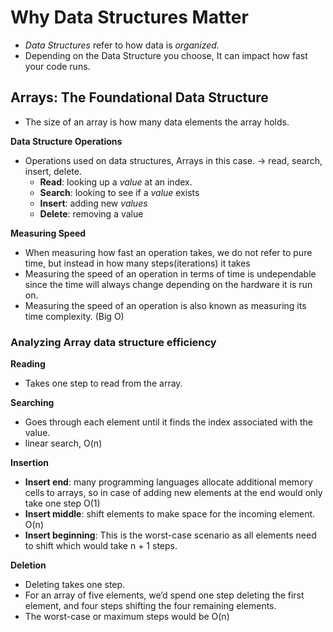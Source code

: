 # Why Data Structures Matter

- _Data Structures_ refer to how data is _organized._
- Depending on the Data Structure you choose, It can impact how fast your code runs.

## Arrays: The Foundational Data Structure

- The size of an array is how many data elements the array holds.

**Data Structure Operations**

- Operations used on data structures, Arrays in this case. → read, search, insert, delete.
  - **Read**: looking up a _value_ at an index.
  - **Search**: looking to see if a _value_ exists
  - **Insert**: adding new _values_
  - **Delete**: removing a value

**Measuring Speed**

- When measuring how fast an operation takes, we do not refer to pure time, but instead in how many steps(iterations) it takes
- Measuring the speed of an operation in terms of time is undependable since the time will always change depending on the hardware it is run on.
- Measuring the speed of an operation is also known as measuring its time complexity. (Big O)

### Analyzing Array data structure efficiency

**Reading**

- Takes one step to read from the array.

**Searching**

- Goes through each element until it finds the index associated with the value.
- linear search, O(n)

**Insertion**

- **Insert end**: many programming languages allocate additional memory cells to arrays, so in case of adding new elements at the end would only take one step O(1)
- **Insert middle**: shift elements to make space for the incoming element. O(n)
- **Insert beginning**: This is the worst-case scenario as all elements need to shift which would take n + 1 steps.

**Deletion**

- Deleting takes one step.
- For an array of five elements, we’d spend one step deleting the first element, and four steps shifting the four remaining elements.
- The worst-case or maximum steps would be O(n)
